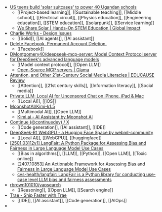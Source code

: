 - [US teens build 'solar suitcases' to power 40 Ugandan schools](https://www.goodgoodgood.co/articles/students-build-solar-suitcases-for-refugees)
	- [[Project-based learning]], [[Sustainable teaching]], [[Middle school]], [[Electrical circuit]], [[Physics education]], [[Engineering education]], [[STEM education]], [[solarpunk]], [[Service learning]]
	- [We Share Solar | Hands-On STEM Education | Global Impact](https://wesharesolar.org/)
- [Charlie Works - Design Issues](https://www.w3.org/DesignIssues/Works.html)
	- [[Solid]], [[AI agents]], [[AI assistant]]
- [Delete Facebook. Permanent Account Deletion.](https://deletefacebook.com/)
	- [[Facebook]]
- [DMontgomery40/deepseek-mcp-server: Model Context Protocol server for DeepSeek's advanced language models](https://github.com/DMontgomery40/deepseek-mcp-server)
	- [[Model context protocol]], [[Open LLM]]
	- [Open-Source MCP servers | Glama](https://glama.ai/mcp/servers?attributes=)
- [Attention, and Other 21st-Century Social Media Literacies | EDUCAUSE Review](https://er.educause.edu/articles/2010/10/attention-and-other-21stcentury-social-media-literacies)
	- [[Attention]], [[21st century skills]], [[Information literacy]], [[Social media]]
- [Private LLM: Local AI for Uncensored Chat on iPhone, iPad & Mac](https://privatellm.app/en)
	- [[Local AI]], [[iOS]]
- [MoonshotAI/Kimi-k1.5](https://github.com/MoonshotAI/Kimi-k1.5)
	- [[Multimodal AI]], [[Open LLM]]
	- [Kimi.ai - AI Assistant by Moonshot AI](https://kimi.moonshot.cn/)
- [Continue (@continuedev) / X](https://x.com/continuedev)
	- [[Code generation]], [[AI assistant]], [[IDE]]
- [DeepSeek-R1 WebGPU - a Hugging Face Space by webml-community](https://huggingface.co/spaces/webml-community/deepseek-r1-webgpu)
	- [[Local AI]], [[WebGPU]], [[huggingface]]
- [[2501.03112v1] LangFair: A Python Package for Assessing Bias and Fairness in Large Language Model Use Cases](https://arxiv.org/abs/2501.03112v1)
	- [[Bias in algorithms]], [[LLM]], [[Python]], [[Open LLM]], [[Toxic online]]
	- [[2407.10853] An Actionable Framework for Assessing Bias and Fairness in Large Language Model Use Cases](https://arxiv.org/abs/2407.10853)
	- [cvs-health/langfair: LangFair is a Python library for conducting use-case level LLM bias and fairness assessments](https://github.com/cvs-health/langfair)
- [rbrown101010/yapsearch](https://github.com/rbrown101010/yapsearch)
	- [[Reasoning]], [[Open LLM]], [[Search engine]]
- [Trae - Ship Faster with Trae](https://www.trae.ai/)
	- [[IDE]], [[AI assistant]], [[Code generation]], [[AIOps]]
-